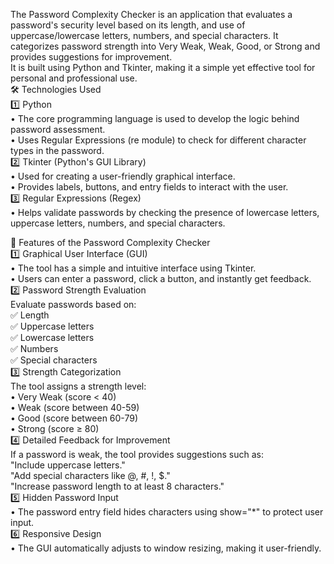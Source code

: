 The Password Complexity Checker is an application that evaluates a password's security level based on its length, and use of uppercase/lowercase letters, numbers, and special characters. It categorizes password strength into Very Weak, Weak, Good, or Strong and provides suggestions for improvement.<br>
It is built using Python and Tkinter, making it a simple yet effective tool for personal and professional use. <br>
🛠 Technologies Used<br>
1️⃣ Python<br>
• The core programming language is used to develop the logic behind password assessment.<br>
• Uses Regular Expressions (re module) to check for different character types in the password.<br>
2️⃣ Tkinter (Python's GUI Library)<br>
• Used for creating a user-friendly graphical interface.<br>
• Provides labels, buttons, and entry fields to interact with the user.<br>
3️⃣ Regular Expressions (Regex)<br>
• Helps validate passwords by checking the presence of lowercase letters, uppercase letters, numbers, and special characters.<br>

🚀 Features of the Password Complexity Checker<br>
1️⃣ Graphical User Interface (GUI)<br>
• The tool has a simple and intuitive interface using Tkinter.<br>
• Users can enter a password, click a button, and instantly get feedback.<br>
2️⃣ Password Strength Evaluation<br>
Evaluate passwords based on:<br>
✅ Length<br>
✅ Uppercase letters<br>
✅ Lowercase letters<br>
✅ Numbers<br>
✅ Special characters<br>
3️⃣ Strength Categorization<br>
The tool assigns a strength level:<br>
• Very Weak (score < 40)<br>
• Weak (score between 40-59)<br>
• Good (score between 60-79)<br>
• Strong (score ≥ 80)<br>
4️⃣ Detailed Feedback for Improvement<br>
If a password is weak, the tool provides suggestions such as:<br>
"Include uppercase letters."<br>
"Add special characters like @, #, !, $."<br>
"Increase password length to at least 8 characters."  
5️⃣ Hidden Password Input  
• The password entry field hides characters using show="*" to protect user input.  
6️⃣ Responsive Design  
• The GUI automatically adjusts to window resizing, making it user-friendly.
